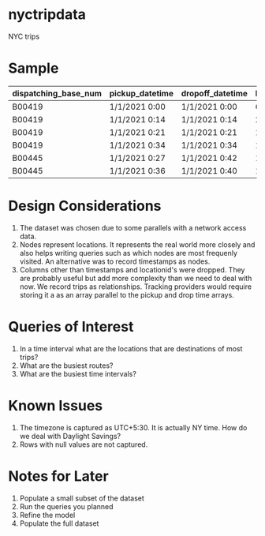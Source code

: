 # nyctripdata
NYC trips

# Sample
dispatching_base_num	| pickup_datetime | 	dropoff_datetime	| PULocationID	| DOLocationID	| SR_Flag |	Affiliated_base_number
--|--|--|--|--|--|--
B00419	| 1/1/2021 0:00 | 1/1/2021 0:00 | 60  | 60  |	B00419
B00419	| 1/1/2021 0:14	| 1/1/2021 0:14	| 241 | 241	|	B00419
B00419	| 1/1/2021 0:21	| 1/1/2021 0:21	| 18  | 18	|	B00419
B00419	| 1/1/2021 0:34	| 1/1/2021 0:34	| 159	| 159	|	B00419
B00445	| 1/1/2021 0:27	| 1/1/2021 0:42 | 152 | 16	|	B00445
B00445	| 1/1/2021 0:36	| 1/1/2021 0:40	| 15  | 252	| B00445

# Design Considerations
1. The dataset was chosen due to some parallels with a network access data.
2. Nodes represent locations. It represents the real world more closely and also helps writing queries such as which nodes are most frequenly visited. An alternative was to record timestamps as nodes.
3. Columns other than timestamps and locationid's were dropped. They are probably useful but add more complexity than we need to deal with now. We record trips as relationships. Tracking providers would require storing it a as an array parallel to the pickup and drop time arrays.

# Queries of Interest
1. In a time interval what are the locations that are destinations of most trips?
2. What are the busiest routes?
3. What are the busiest time intervals?

# Known Issues
1. The timezone is captured as UTC+5:30. It is actually NY time. How do we deal with Daylight Savings?
2. Rows with null values are not captured. 

# Notes for Later
1. Populate a small subset of the dataset
2. Run the queries you planned 
3. Refine the model
4. Populate the full dataset
